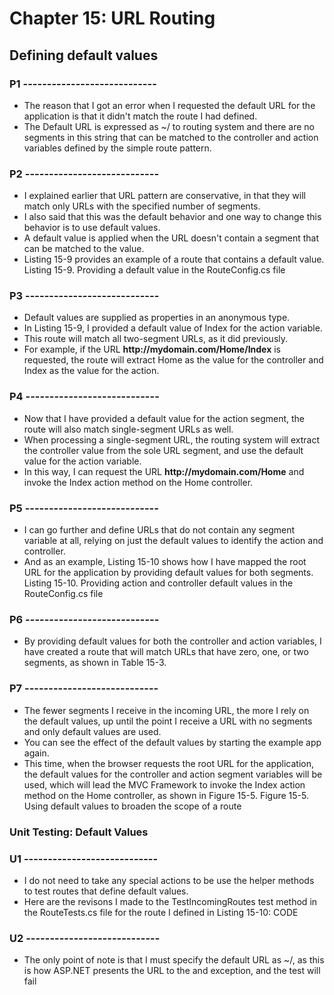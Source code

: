 # Chapter 15: URL Routing

## Defining default values

### P1 ----------------------------

* The reason that I got an error when I requested the default URL for the application is that it didn't match the route I had defined.
* The Default URL is expressed as ~/ to routing system and there are no segments in this string that can be matched to the controller and action variables defined by the simple route pattern.

### P2 ----------------------------

* I explained earlier that URL pattern are conservative, in that they will match only URLs with the specified number of segments.
* I also said that this was the default behavior and one way to change this behavior is to use default values.
* A default value is applied when the URL doesn't contain a segment that can be matched to the value.
* Listing 15-9 provides an example of a route that contains a default value.
    Listing 15-9. Providing a default value in the RouteConfig.cs file

### P3 ----------------------------

* Default values are supplied as properties in an anonymous type.
* In Listing 15-9, I provided a default value of Index for the action variable.
* This route will match all two-segment URLs, as it did previously.
* For example, if the URL **ht<span>tp://</span>mydomain.com/Home/Index** is requested, the route will extract Home as the value for the controller and Index as the value for the action.

### P4 ----------------------------

* Now that I have provided a default value for the action segment, the route will also match single-segment URLs as well.
* When processing a single-segment URL, the routing system will extract the controller value from the sole URL segment, and use the default value for the action variable.
* In this way, I can request the URL **ht<span>tp://</span>mydomain.com/Home** and invoke the Index action method on the Home controller.

### P5 ----------------------------

* I can go further and define URLs that do not contain any segment variable at all, relying on just the default values to identify the action and controller.
* And as an example, Listing 15-10 shows how I have mapped the root URL for the application by providing default values for both segments.
    Listing 15-10. Providing action and controller default values in the RouteConfig.cs file

### P6 ----------------------------

* By providing default values for both the controller and action variables, I have created a route that will match URLs that have zero, one, or two segments, as shown in Table 15-3.

### P7 ----------------------------

* The fewer segments I receive in the incoming URL, the more I rely on the default values, up until the point I receive a URL with no segments and only default values are used.
* You can see the effect of the default values by starting the example app again.
* This time, when the browser requests the root URL for the application, the default values for the controller and action segment variables will be used, which will lead the MVC Framework to invoke the Index action method on the Home controller, as shown in Figure 15-5.
    Figure 15-5. Using default values to broaden the scope of a route

### Unit Testing: Default Values

### U1 ----------------------------

* I do not need to take any special actions to be use the helper methods to test routes that define default values.
* Here are the revisons I made to the TestIncomingRoutes test method in the RouteTests.cs file for the route I defined in Listing 15-10:
	CODE

### U2 ----------------------------

* The only point of note is that I must specify the default URL as ~/, as this is how ASP.NET presents the URL to the and exception, and the test will fail

<!--
# Chapter 15: URL Routing
## Defining default values
### Unit Testing: Default Values

##### UNIT TEST TestIncomingRoutes

> SUMMARRY AND UPDATE ==========================
.
> CONTENTS =====================================
# Chapter 15: URL Routing
## Defining default values
.
> GITHUB =====================================
https://github.com/deyran/asp-dot-net-training/blob/main/pro-asp-net-mvc/chapter-15/ee-defining-default-values.md
.
> # ==========================================
#DotNet #csharp #csharpdotnet #dotnetcore #csharpdeveloper #dotnetdevelopers #aspnetcore #ASPNET #aspdotnet #IT #developer #TI #tecnologia #DevOps #desenvolvedor #programador #software #homeoffice #dev #tecnologiadainformacao #devs #code #programacao #programação #tecnologiadainformação #sistemasdeinformação #engenhariadesoftware #GitHub #ASPNETMVC #ASPNET #MVC #core #MVC #route #urlroute #urlroting #urlpatterns #RoutingSystem
-->